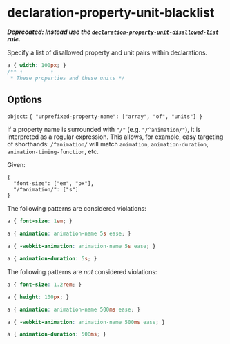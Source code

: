 # declaration-property-unit-blacklist

**_Deprecated: Instead use the [`declaration-property-unit-disallowed-list`](https://github.com/stylelint/stylelint/tree/13.13.1/lib/rules/declaration-property-unit-disallowed-list/README.md) rule._**

Specify a list of disallowed property and unit pairs within declarations.

<!-- prettier-ignore -->
```css
a { width: 100px; }
/** ↑         ↑
 * These properties and these units */
```

## Options

`object`: `{ "unprefixed-property-name": ["array", "of", "units"] }`

If a property name is surrounded with `"/"` (e.g. `"/^animation/"`), it is interpreted as a regular expression. This allows, for example, easy targeting of shorthands: `/^animation/` will match `animation`, `animation-duration`, `animation-timing-function`, etc.

Given:

```
{
  "font-size": ["em", "px"],
  "/^animation/": ["s"]
}
```

The following patterns are considered violations:

<!-- prettier-ignore -->
```css
a { font-size: 1em; }
```

<!-- prettier-ignore -->
```css
a { animation: animation-name 5s ease; }
```

<!-- prettier-ignore -->
```css
a { -webkit-animation: animation-name 5s ease; }
```

<!-- prettier-ignore -->
```css
a { animation-duration: 5s; }
```

The following patterns are _not_ considered violations:

<!-- prettier-ignore -->
```css
a { font-size: 1.2rem; }
```

<!-- prettier-ignore -->
```css
a { height: 100px; }
```

<!-- prettier-ignore -->
```css
a { animation: animation-name 500ms ease; }
```

<!-- prettier-ignore -->
```css
a { -webkit-animation: animation-name 500ms ease; }
```

<!-- prettier-ignore -->
```css
a { animation-duration: 500ms; }
```
